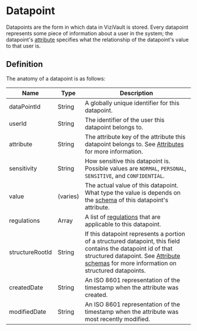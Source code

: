 # Datapoint

Datapoints are the form in which data in ViziVault is stored. Every datapoint represents some piece of information about a user in the system; the datapoint's [attribute](/glossary/attribute.md) specifies what the relationship of the datapoint's value to that user is.

## Definition

The anatomy of a datapoint is as follows:

|Name |Type |Description|
|-----|-----|-----------|
|dataPointId|String|A globally unique identifier for this datapoint.|
|userId|String|The identifier of the user this datapoint belongs to.|
|attribute|String|The attribute key of the attribute this datapoint belongs to. See [Attributes](/glossary/attribute.md) for more information.|
|sensitivity|String|How sensitive this datapoint is. Possible values are `NORMAL`, `PERSONAL`, `SENSITIVE`, and `CONFIDENTIAL`.|
|value|(varies)|The actual value of this datapoint. What type the value is depends on the [schema](/tutorials/attribute-schemas.md) of this datapoint's attribute.|
|regulations|Array<String>|A list of [regulations](/glossary/regulation.md) that are applicable to this datapoint.|
|structureRootId|String|If this datapoint represents a portion of a structured datapoint, this field contains the datapoint id of that structured datapoint. See [Attribute schemas](/glossary/attribute-schemas.md) for more information on structured datapoints.|
|createdDate|String|An ISO 8601 representation of the timestamp when the attribute was created.|
|modifiedDate|String|An ISO 8601 representation of the timestamp when the attribute was most recently modified.|
